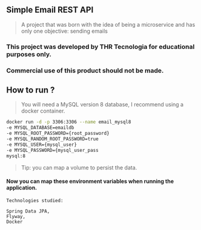 ## Simple Email REST API

> A project that was born with the idea of being a microservice and has only one objective: sending emails

### This project was developed by THR Tecnologia for educational purposes only.

### Commercial use of this product should not be made.

## How to run ?

> You will need a MySQL version 8 database, I recommend using a docker container.

```bash
docker run -d -p 3306:3306 --name email_mysql8
-e MYSQL_DATABASE=emaildb
-e MYSQL_ROOT_PASSWORD={root_password}
-e MYSQL_RANDOM_ROOT_PASSWORD=true
-e MYSQL_USER={mysql_user}
-e MYSQL_PASSWORD={mysql_user_pass
mysql:8
```

> Tip: you can map a volume to persist the data.

#### Now you can map these environment variables when running the application.

```
Technologies studied:

Spring Data JPA,
Flyway,
Docker
```

